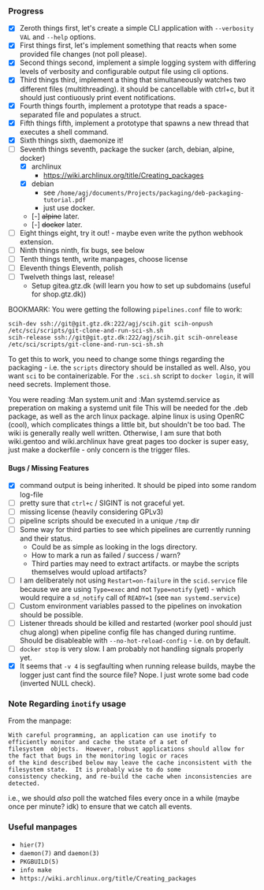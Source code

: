 ### Progress
 - [x] Zeroth things first, let's create a simple CLI application with `--verbosity VAL` and `--help` options.
 - [x] First things first, let's implement something that reacts when some provided file changes (not poll please).
 - [x] Second things second, implement a simple logging system with differing levels of verbosity and configurable
       output file using cli options.
 - [x] Third things third, implement a thing that simultaneously watches two different files (multithreading).
       it should be cancellable with ctrl+c, but it should just contiuously print event notifications.
 - [x] Fourth things fourth, implement a prototype that reads a space-separated file and populates a struct.
 - [x] Fifth things fifth, implement a prototype that spawns a new thread that executes a shell command.
 - [x] Sixth things sixth, daemonize it!
 - [ ] Seventh things seventh, package the sucker (arch, debian, alpine, docker)
    - [x] archlinux
         - https://wiki.archlinux.org/title/Creating_packages
    - [x] debian
         - see `/home/agj/documents/Projects/packaging/deb-packaging-tutorial.pdf`
         - just use docker.
    - [-] ~~alpine~~ later.
    - [-] ~~docker~~ later.
 - [ ] Eight things eight, try it out! - maybe even write the python webhook extension.
 - [ ] Ninth things ninth, fix bugs, see below
 - [ ] Tenth things tenth, write manpages, choose license
 - [ ] Eleventh things Eleventh, polish
 - [ ] Twelveth things last, release!
   - Setup gitea.gtz.dk (will learn you how to set up subdomains (useful for shop.gtz.dk))

BOOKMARK: You were getting the following `pipelines.conf` file to work:
```
scih-dev ssh://git@git.gtz.dk:222/agj/scih.git scih-onpush /etc/sci/scripts/git-clone-and-run-sci-sh.sh
scih-release ssh://git@git.gtz.dk:222/agj/scih.git scih-onrelease /etc/sci/scripts/git-clone-and-run-sci-sh.sh
```
To get this to work, you need to change some things regarding the packaging - i.e. the `scripts` directory should be
installed as well. Also, you want `sci` to be containerizable.
For the `.sci.sh` script to `docker login`, it will need secrets. Implement those.

You were reading :Man system.unit and :Man systemd.service as preperation on making a systemd unit file
This will be needed for the .deb package, as well as the arch linux package.
alpine linux is using OpenRC (cool), which complicates things a little bit, but shouldn't be too bad. The wiki is
generally really well written. Otherwise, I am sure that both wiki.gentoo and wiki.archlinux have great pages too
docker is super easy, just make a dockerfile - only concern is the trigger files.

#### Bugs / Missing Features
 - [x] command output is being inherited. It should be piped into some random log-file
 - [ ] pretty sure that `ctrl+c` / SIGINT is not graceful yet.
 - [ ] missing license (heavily considering GPLv3)
 - [ ] pipeline scripts should be executed in a unique `/tmp` dir
 - [ ] Some way for third parties to see which pipelines are currently running and their status.
    - Could be as simple as looking in the logs directory.
    - How to mark a run as failed / success / warn?
    - Third parties may need to extract artifacts.
      or maybe the scripts themselves would upload artifacts?
 - [ ] I am deliberately not using `Restart=on-failure` in the `scid.service` file because we are using `Type=exec`
       and not `Type=notify` (yet) - which would require a `sd_notify` call of `READY=1` (see `man systemd.service`)
 - [ ] Custom environment variables passed to the pipelines on invokation should be possible.
 - [ ] Listener threads should be killed and restarted (worker pool should just chug along) when pipeline config file
       has changed during runtime. Should be disableable with `--no-hot-reload-config` - i.e. on by default.
 - [ ] `docker stop` is very slow. I am probably not handling signals properly yet.
 - [x] It seems that `-v 4` is segfaulting when running release builds, maybe the logger just cant find the source file?
       Nope. I just wrote some bad code (inverted NULL check).

### Note Regarding `inotify` usage
From the manpage:
```
With careful programming, an application can use inotify to efficiently monitor and cache the state of a set of
filesystem  objects.  However, robust applications should allow for the fact that bugs in the monitoring logic or races
of the kind described below may leave the cache inconsistent with the filesystem state.  It is probably wise to do some
consistency checking, and re‐build the cache when inconsistencies are detected.
```
i.e., we should _also_ poll the watched files every once in a while (maybe once per minute? idk) to ensure that we catch
all events.

### Useful manpages
 - `hier(7)`
 - `daemon(7)` and `daemon(3)`
 - `PKGBUILD(5)`
 - `info make`
 - `https://wiki.archlinux.org/title/Creating_packages`
